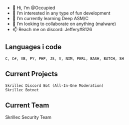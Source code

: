 - 👋 Hi, I’m @Occupied
- 👀 I’m interested in any type of fun development
- 🌱 I’m currently learning Deep ASM/C
- 💞️ I’m looking to collaborate on anything (malware)
- 📫 Reach me on discord: Jeffery#8126

## Languages i code
```
C, C#, VB, PY, PHP, JS, V, NIM, PERL, BASH, BATCH, SH
```

## Current Projects
```
Skrillec Discord Bot (All-In-One Moderation)
Skrillec Botnet 
```

## Current Team
Skrillec Security Team

<!---
vZy666/vZy666 is a ✨ special ✨ repository because its `README.md` (this file) appears on your GitHub profile.
You can click the Preview link to take a look at your changes.
--->
